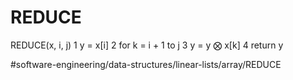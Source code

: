 # REDUCE
REDUCE(x, i, j)
1 y = x[i] 
2 for k = i + 1 to j 
3    y = y ⨂ x[k] 
4 return y


#software-engineering/data-structures/linear-lists/array/REDUCE
